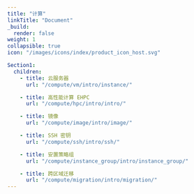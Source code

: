 ```yaml
---
title: "计算"
linkTitle: "Document"
_build:
  render: false
weight: 1
collapsible: true
icon: "/images/icons/index/product_icon_host.svg"

Section1:
  children:
    - title: 云服务器
      url: "/compute/vm/intro/instance/"

    - title: 高性能计算 EHPC
      url: "/compute/hpc/intro/intro/"

    - title: 镜像
      url: "/compute/image/intro/image/"

    - title: SSH 密钥
      url: "/compute/ssh/intro/ssh/"

    - title: 安置策略组
      url: "/compute/instance_group/intro/instance_group/"

    - title: 跨区域迁移
      url: "/compute/migration/intro/migration/"
---
```


